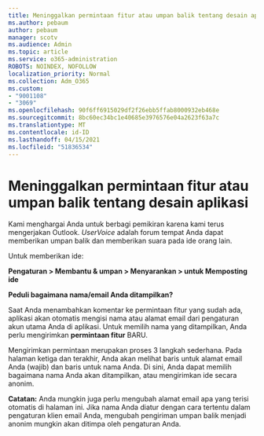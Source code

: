 ```yaml
---
title: Meninggalkan permintaan fitur atau umpan balik tentang desain aplikasi
ms.author: pebaum
author: pebaum
manager: scotv
ms.audience: Admin
ms.topic: article
ms.service: o365-administration
ROBOTS: NOINDEX, NOFOLLOW
localization_priority: Normal
ms.collection: Adm_O365
ms.custom:
- "9001108"
- "3069"
ms.openlocfilehash: 90f6ff6915029df2f26ebb5ffab8000932eb468e
ms.sourcegitcommit: 8bc60ec34bc1e40685e3976576e04a2623f63a7c
ms.translationtype: MT
ms.contentlocale: id-ID
ms.lasthandoff: 04/15/2021
ms.locfileid: "51836534"
---
```

# <a name="leave-a-feature-request-or-feedback-on-app-design"></a>Meninggalkan permintaan fitur atau umpan balik tentang desain aplikasi

Kami menghargai Anda untuk berbagi pemikiran karena kami terus mengerjakan Outlook. *UserVoice* adalah forum tempat Anda dapat memberikan umpan balik dan memberikan suara pada ide orang lain.  

Untuk memberikan ide: 

**Pengaturan > Membantu & umpan > Menyarankan > untuk Memposting ide** 

**Peduli bagaimana nama/email Anda ditampilkan?**

Saat Anda menambahkan komentar ke permintaan fitur yang sudah ada, aplikasi akan otomatis mengisi nama atau alamat email dari pengaturan akun utama Anda di aplikasi. Untuk memilih nama yang ditampilkan, Anda perlu mengirimkan **permintaan fitur** BARU. 

Mengirimkan permintaan merupakan proses 3 langkah sederhana. Pada halaman ketiga dan terakhir, Anda akan melihat baris untuk alamat email Anda (wajib) dan baris untuk nama Anda. Di sini, Anda dapat memilih bagaimana nama Anda akan ditampilkan, atau mengirimkan ide secara anonim. 

**Catatan:** Anda mungkin juga perlu mengubah alamat email apa yang terisi otomatis di halaman ini. Jika nama Anda diatur dengan cara tertentu dalam pengaturan klien email Anda, mengubah pengiriman umpan balik menjadi anonim mungkin akan ditimpa oleh pengaturan Anda. 
